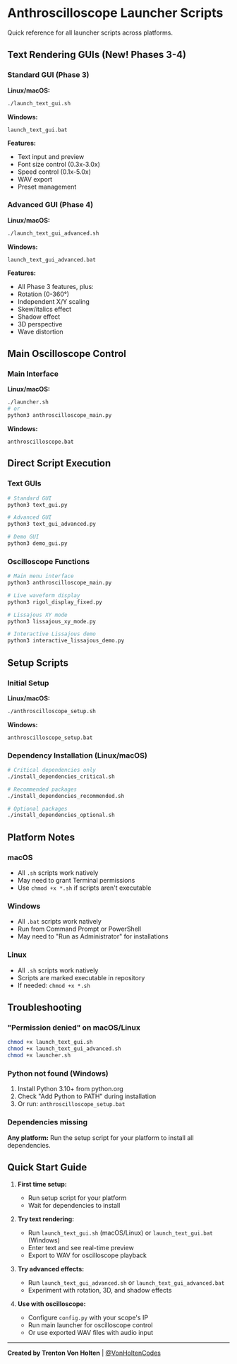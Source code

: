 # Anthroscilloscope Launcher Scripts

Quick reference for all launcher scripts across platforms.

## Text Rendering GUIs (New! Phases 3-4)

### Standard GUI (Phase 3)
**Linux/macOS:**
```bash
./launch_text_gui.sh
```

**Windows:**
```batch
launch_text_gui.bat
```

**Features:**
- Text input and preview
- Font size control (0.3x-3.0x)
- Speed control (0.1x-5.0x)
- WAV export
- Preset management

### Advanced GUI (Phase 4)
**Linux/macOS:**
```bash
./launch_text_gui_advanced.sh
```

**Windows:**
```batch
launch_text_gui_advanced.bat
```

**Features:**
- All Phase 3 features, plus:
- Rotation (0-360°)
- Independent X/Y scaling
- Skew/italics effect
- Shadow effect
- 3D perspective
- Wave distortion

## Main Oscilloscope Control

### Main Interface
**Linux/macOS:**
```bash
./launcher.sh
# or
python3 anthroscilloscope_main.py
```

**Windows:**
```batch
anthroscilloscope.bat
```

## Direct Script Execution

### Text GUIs
```bash
# Standard GUI
python3 text_gui.py

# Advanced GUI
python3 text_gui_advanced.py

# Demo GUI
python3 demo_gui.py
```

### Oscilloscope Functions
```bash
# Main menu interface
python3 anthroscilloscope_main.py

# Live waveform display
python3 rigol_display_fixed.py

# Lissajous XY mode
python3 lissajous_xy_mode.py

# Interactive Lissajous demo
python3 interactive_lissajous_demo.py
```

## Setup Scripts

### Initial Setup
**Linux/macOS:**
```bash
./anthroscilloscope_setup.sh
```

**Windows:**
```batch
anthroscilloscope_setup.bat
```

### Dependency Installation (Linux/macOS)
```bash
# Critical dependencies only
./install_dependencies_critical.sh

# Recommended packages
./install_dependencies_recommended.sh

# Optional packages
./install_dependencies_optional.sh
```

## Platform Notes

### macOS
- All `.sh` scripts work natively
- May need to grant Terminal permissions
- Use `chmod +x *.sh` if scripts aren't executable

### Windows
- All `.bat` scripts work natively
- Run from Command Prompt or PowerShell
- May need to "Run as Administrator" for installations

### Linux
- All `.sh` scripts work natively
- Scripts are marked executable in repository
- If needed: `chmod +x *.sh`

## Troubleshooting

### "Permission denied" on macOS/Linux
```bash
chmod +x launch_text_gui.sh
chmod +x launch_text_gui_advanced.sh
chmod +x launcher.sh
```

### Python not found (Windows)
1. Install Python 3.10+ from python.org
2. Check "Add Python to PATH" during installation
3. Or run: `anthroscilloscope_setup.bat`

### Dependencies missing
**Any platform:**
Run the setup script for your platform to install all dependencies.

## Quick Start Guide

1. **First time setup:**
   - Run setup script for your platform
   - Wait for dependencies to install

2. **Try text rendering:**
   - Run `launch_text_gui.sh` (macOS/Linux) or `launch_text_gui.bat` (Windows)
   - Enter text and see real-time preview
   - Export to WAV for oscilloscope playback

3. **Try advanced effects:**
   - Run `launch_text_gui_advanced.sh` or `launch_text_gui_advanced.bat`
   - Experiment with rotation, 3D, and shadow effects

4. **Use with oscilloscope:**
   - Configure `config.py` with your scope's IP
   - Run main launcher for oscilloscope control
   - Or use exported WAV files with audio input

---

**Created by Trenton Von Holten** | [@VonHoltenCodes](https://github.com/VonHoltenCodes)
